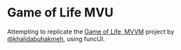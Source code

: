 # Game of Life MVU

Attempting to replicate the 
[Game of Life, MVVM](https://github.com/khalidabuhakmeh/GameOfLifeMvvm) project 
by [@khalidabuhakmeh](https://mastodon.social/@khalidabuhakmeh), using funcUI.  
